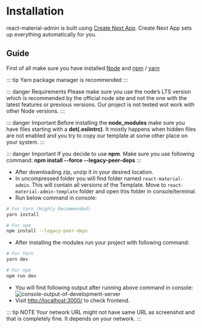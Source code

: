 # Installation

react-material-admin is built using [Create Next App](https://nextjs.org/docs/getting-started). Create Next App sets up everything automatically for you.

## Guide

First of all make sure you have installed [Node](https://nodejs.org/en/) and [npm](https://www.npmjs.com/) / [yarn](https://yarnpkg.com/)

::: tip
Yarn package manager is recommended
:::

::: danger Requirements
Please make sure you use the node’s LTS version which is recommended by the official node site and not the one with the latest features or previous versions. Our project is not tested wot work with other Node versions.
:::

::: danger Important
Before installing the **node_modules** make sure you have files starting with a **dot(.eslintrc)**. It mostly happens when hidden files are not enabled and you try to copy our template at some other place on your system.
:::

::: danger Important
If you decide to use **npm**. Make sure you use following command: **npm install --force --legacy-peer-deps**
:::

- After downloading zip, unzip it in your desired location.
- In uncompressed folder you will find folder named `react-material-admin`. This will contain all versions of the Template. Move to `react-material-admin-template` folder and open this folder in console/terminal.
- Run below command in console:

```bash
# For Yarn (Highly Recommended)
yarn install

# For npm
npm install --legacy-peer-deps
```

- After installing the modules run your project with following command:

```bash
# For Yarn
yarn dev

# For npm
npm run dev
```

- You will find following output after running above command in console:
  <img class='rounded medium-zoom' alt='console-output-of-development-server' :src="$withBase('/images/development/server-console.png')" />
- Visit [http://localhost:3000/](http://localhost:3000/) to check frontend.

::: tip NOTE
Your network URL might not have same URL as screenshot and that is completely fine. It depends on your network.
:::
